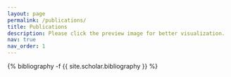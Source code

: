 ```yaml
---
layout: page
permalink: /publications/
title: Publications
description: Please click the preview image for better visualization.
nav: true
nav_order: 1
---
```

<!-- _pages/publications.md -->
<div class="publications">

{% bibliography -f {{ site.scholar.bibliography }} %}

</div>
